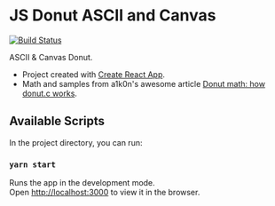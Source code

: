 # JS Donut ASCII and Canvas
[![Build Status](https://travis-ci.com/vgratsilev/js-donut.svg?branch=master)](https://travis-ci.com/vgratsilev/js-donut)

ASCII & Canvas Donut.

* Project created with [Create React App](https://github.com/facebook/create-react-app).
* Math and samples from a1k0n's awesome article [Donut math: how donut.c works](https://www.a1k0n.net/2011/07/20/donut-math.html).

## Available Scripts

In the project directory, you can run:

### `yarn start`

Runs the app in the development mode.\
Open [http://localhost:3000](http://localhost:3000) to view it in the browser.

